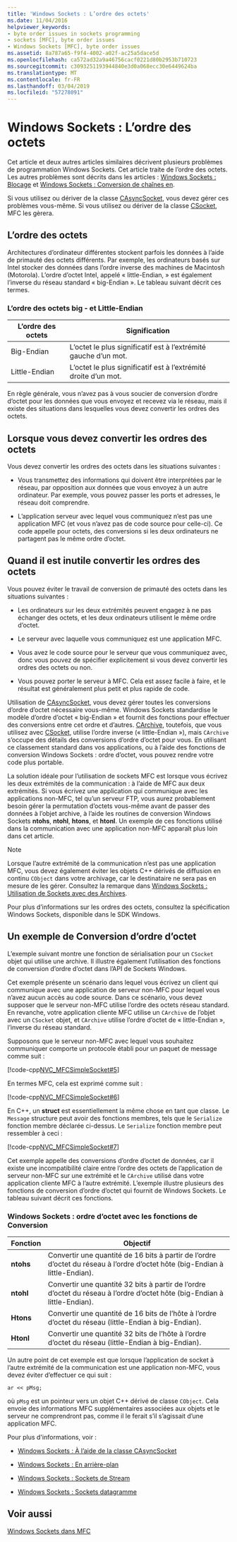 ```yaml
---
title: 'Windows Sockets : L’ordre des octets'
ms.date: 11/04/2016
helpviewer_keywords:
- byte order issues in sockets programming
- sockets [MFC], byte order issues
- Windows Sockets [MFC], byte order issues
ms.assetid: 8a787a65-f9f4-4002-a02f-ac25a5dace5d
ms.openlocfilehash: ca572ad32a9a46756cacf0221d80b2953b710723
ms.sourcegitcommit: c3093251193944840e3d0a068ecc30e6449624ba
ms.translationtype: MT
ms.contentlocale: fr-FR
ms.lasthandoff: 03/04/2019
ms.locfileid: "57278091"
---
```

# <a name="windows-sockets-byte-ordering"></a>Windows Sockets : L’ordre des octets

Cet article et deux autres articles similaires décrivent plusieurs problèmes de programmation Windows Sockets. Cet article traite de l’ordre des octets. Les autres problèmes sont décrits dans les articles : [Windows Sockets : Blocage](../mfc/windows-sockets-blocking.md) et [Windows Sockets : Conversion de chaînes en](../mfc/windows-sockets-converting-strings.md).

Si vous utilisez ou dériver de la classe [CAsyncSocket](../mfc/reference/casyncsocket-class.md), vous devez gérer ces problèmes vous-même. Si vous utilisez ou dériver de la classe [CSocket](../mfc/reference/csocket-class.md), MFC les gèrera.

## <a name="byte-ordering"></a>L’ordre des octets

Architectures d’ordinateur différentes stockent parfois les données à l’aide de primauté des octets différents. Par exemple, les ordinateurs basés sur Intel stocker des données dans l’ordre inverse des machines de Macintosh (Motorola). L’ordre d’octet Intel, appelé « little-Endian, » est également l’inverse du réseau standard « big-Endian ». Le tableau suivant décrit ces termes.

### <a name="big--and-little-endian-byte-ordering"></a>L’ordre des octets big - et Little-Endian

|L’ordre des octets|Signification|
|-------------------|-------------|
|Big-Endian|L’octet le plus significatif est à l’extrémité gauche d’un mot.|
|Little-Endian|L’octet le plus significatif est à l’extrémité droite d’un mot.|

En règle générale, vous n’avez pas à vous soucier de conversion d’ordre d’octet pour les données que vous envoyez et recevez via le réseau, mais il existe des situations dans lesquelles vous devez convertir les ordres des octets.

## <a name="when-you-must-convert-byte-orders"></a>Lorsque vous devez convertir les ordres des octets

Vous devez convertir les ordres des octets dans les situations suivantes :

- Vous transmettez des informations qui doivent être interprétées par le réseau, par opposition aux données que vous envoyez à un autre ordinateur. Par exemple, vous pouvez passer les ports et adresses, le réseau doit comprendre.

- L’application serveur avec lequel vous communiquez n’est pas une application MFC (et vous n’avez pas de code source pour celle-ci). Ce code appelle pour octets, des conversions si les deux ordinateurs ne partagent pas le même ordre d’octet.

## <a name="when-you-do-not-have-to-convert-byte-orders"></a>Quand il est inutile convertir les ordres des octets

Vous pouvez éviter le travail de conversion de primauté des octets dans les situations suivantes :

- Les ordinateurs sur les deux extrémités peuvent engagez à ne pas échanger des octets, et les deux ordinateurs utilisent le même ordre d’octet.

- Le serveur avec laquelle vous communiquez est une application MFC.

- Vous avez le code source pour le serveur que vous communiquez avec, donc vous pouvez de spécifier explicitement si vous devez convertir les ordres des octets ou non.

- Vous pouvez porter le serveur à MFC. Cela est assez facile à faire, et le résultat est généralement plus petit et plus rapide de code.

Utilisation de [CAsyncSocket](../mfc/reference/casyncsocket-class.md), vous devez gérer toutes les conversions d’ordre d’octet nécessaire vous-même. Windows Sockets standardise le modèle d’ordre d’octet « big-Endian » et fournit des fonctions pour effectuer des conversions entre cet ordre et d’autres. [CArchive](../mfc/reference/carchive-class.md), toutefois, que vous utilisez avec [CSocket](../mfc/reference/csocket-class.md), utilise l’ordre inverse (« little-Endian »), mais `CArchive` s’occupe des détails des conversions d’ordre d’octet pour vous. En utilisant ce classement standard dans vos applications, ou à l’aide des fonctions de conversion Windows Sockets : ordre d’octet, vous pouvez rendre votre code plus portable.

La solution idéale pour l’utilisation de sockets MFC est lorsque vous écrivez les deux extrémités de la communication : à l’aide de MFC aux deux extrémités. Si vous écrivez une application qui communique avec les applications non-MFC, tel qu’un serveur FTP, vous aurez probablement besoin gérer la permutation d’octets vous-même avant de passer des données à l’objet archive, à l’aide les routines de conversion Windows Sockets **ntohs**, **ntohl**, **htons**, et **htonl**. Un exemple de ces fonctions utilisé dans la communication avec une application non-MFC apparaît plus loin dans cet article.

> [!NOTE]
>  Lorsque l’autre extrémité de la communication n’est pas une application MFC, vous devez également éviter les objets C++ dérivés de diffusion en continu `CObject` dans votre archivage, car le destinataire ne sera pas en mesure de les gérer. Consultez la remarque dans [Windows Sockets : Utilisation de Sockets avec des Archives](../mfc/windows-sockets-using-sockets-with-archives.md).

Pour plus d’informations sur les ordres des octets, consultez la spécification Windows Sockets, disponible dans le SDK Windows.

## <a name="a-byte-order-conversion-example"></a>Un exemple de Conversion d’ordre d’octet

L’exemple suivant montre une fonction de sérialisation pour un `CSocket` objet qui utilise une archive. Il illustre également l’utilisation des fonctions de conversion d’ordre d’octet dans l’API de Sockets Windows.

Cet exemple présente un scénario dans lequel vous écrivez un client qui communique avec une application de serveur non-MFC pour lequel vous n’avez aucun accès au code source. Dans ce scénario, vous devez supposer que le serveur non-MFC utilise l’ordre des octets réseau standard. En revanche, votre application cliente MFC utilise un `CArchive` de l’objet avec un `CSocket` objet, et `CArchive` utilise l’ordre d’octet de « little-Endian », l’inverse du réseau standard.

Supposons que le serveur non-MFC avec lequel vous souhaitez communiquer comporte un protocole établi pour un paquet de message comme suit :

[!code-cpp[NVC_MFCSimpleSocket#5](../mfc/codesnippet/cpp/windows-sockets-byte-ordering_1.cpp)]

En termes MFC, cela est exprimé comme suit :

[!code-cpp[NVC_MFCSimpleSocket#6](../mfc/codesnippet/cpp/windows-sockets-byte-ordering_2.cpp)]

En C++, un **struct** est essentiellement la même chose en tant que classe. Le `Message` structure peut avoir des fonctions membres, tels que le `Serialize` fonction membre déclarée ci-dessus. Le `Serialize` fonction membre peut ressembler à ceci :

[!code-cpp[NVC_MFCSimpleSocket#7](../mfc/codesnippet/cpp/windows-sockets-byte-ordering_3.cpp)]

Cet exemple appelle des conversions d’ordre d’octet de données, car il existe une incompatibilité claire entre l’ordre des octets de l’application de serveur non-MFC sur une extrémité et le `CArchive` utilisé dans votre application cliente MFC à l’autre extrémité. L’exemple illustre plusieurs des fonctions de conversion d’ordre d’octet qui fournit de Windows Sockets. Le tableau suivant décrit ces fonctions.

### <a name="windows-sockets-byte-order-conversion-functions"></a>Windows Sockets : ordre d’octet avec les fonctions de Conversion

|Fonction|Objectif|
|--------------|-------------|
|**ntohs**|Convertir une quantité de 16 bits à partir de l’ordre d’octet du réseau à l’ordre d’octet hôte (big-Endian à little-Endian).|
|**ntohl**|Convertir une quantité 32 bits à partir de l’ordre d’octet du réseau à l’ordre d’octet hôte (big-Endian à little-Endian).|
|**Htons**|Convertir une quantité de 16 bits de l’hôte à l’ordre d’octet du réseau (little-Endian à big-Endian).|
|**Htonl**|Convertir une quantité 32 bits de l’hôte à l’ordre d’octet du réseau (little-Endian à big-Endian).|

Un autre point de cet exemple est que lorsque l’application de socket à l’autre extrémité de la communication est une application non-MFC, vous devez éviter d’effectuer ce qui suit :

`ar << pMsg;`

où `pMsg` est un pointeur vers un objet C++ dérivé de classe `CObject`. Cela envoie des informations MFC supplémentaires associées aux objets et le serveur ne comprendront pas, comme il le ferait s’il s’agissait d’une application MFC.

Pour plus d'informations, voir :

- [Windows Sockets : À l’aide de la classe CAsyncSocket](../mfc/windows-sockets-using-class-casyncsocket.md)

- [Windows Sockets : En arrière-plan](../mfc/windows-sockets-background.md)

- [Windows Sockets : Sockets de Stream](../mfc/windows-sockets-stream-sockets.md)

- [Windows Sockets : Sockets datagramme](../mfc/windows-sockets-datagram-sockets.md)

## <a name="see-also"></a>Voir aussi

[Windows Sockets dans MFC](../mfc/windows-sockets-in-mfc.md)
